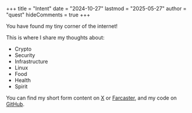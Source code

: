 +++
title = "Intent"
date = "2024-10-27"
lastmod = "2025-05-27"
author = "quest"
hideComments = true
+++

You have found my tiny corner of the internet!

This is where I share my thoughts about:

- Crypto
- Security
- Infrastructure
- Linux
- Food
- Health
- Spirit

You can find my short form content on [X](https://x.com/zquestz) or [Farcaster](https://farcaster.xyz/quest), and my code on [GitHub](https://github.com/zquestz).
